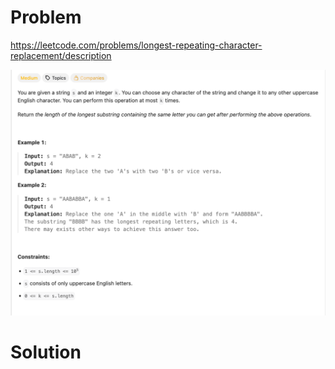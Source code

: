 # Problem
https://leetcode.com/problems/longest-repeating-character-replacement/description

![img.png](img.png)

# Solution
